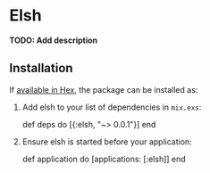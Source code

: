 # Elsh

**TODO: Add description**

## Installation

If [available in Hex](https://hex.pm/docs/publish), the package can be installed as:

  1. Add elsh to your list of dependencies in `mix.exs`:

        def deps do
          [{:elsh, "~> 0.0.1"}]
        end

  2. Ensure elsh is started before your application:

        def application do
          [applications: [:elsh]]
        end

